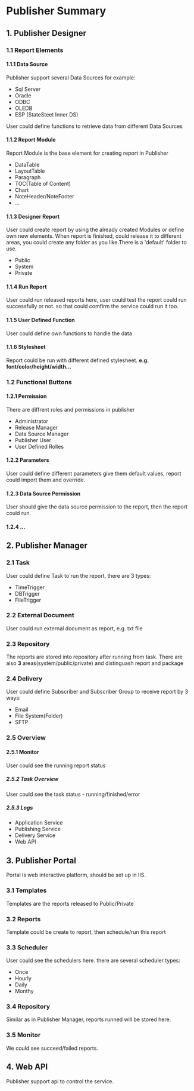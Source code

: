 # Publisher Summary
## 1. Publisher Designer
### 1.1 Report Elements
#### 1.1.1 Data Source
Publisher support several Data Sources
for example:
- Sql Server
- Oracle
- ODBC
- OLEDB
- ESP (StateSteet Inner DS)

User could define functions to retrieve data from different Data Sources
#### 1.1.2 Report Module
Report Module is the base element for creating report in Publisher
- DataTable
- LayoutTable
- Paragraph
- TOC(Table of Content)
- Chart
- NoteHeader/NoteFooter
- ...
#### 1.1.3 Designer Report
User could create report by using the already created Modules or define own new elements.
When report is finished, could release it to different areas, you could create any folder as you like.There is a 'default' folder to use.
- Public
- System
- Private
#### 1.1.4 Run Report
User could run released reports here, user could test the report could run successfully or not. so that could comfirm the service could run it too.
#### 1.1.5 User Defined Function
User could define own functions to handle the data
#### 1.1.6 Stylesheet
Report could be run with different defined stylesheet. **e.g. font/color/height/width...**

### 1.2 Functional Buttons
#### 1.2.1 Permission
There are diffrent roles and permissions in publisher
- Administrator
- Release Manager
- Data Source Manager
- Publisher User
- User Defined Rolles
#### 1.2.2 Parameters
User could define different parameters give them default values, report could import them and override.
#### 1.2.3 Data Source Permission
User should give the data source permission to the report, then the report could run.
#### 1.2.4 ...
## 2. Publisher Manager
### 2.1 Task
User could define Task to run the report, there are 3 types:
- TimeTrigger
- DBTrigger
- FileTrigger
### 2.2 External Document
User could run external document as report, e.g. txt file
### 2.3 Repository
The reports are stored into repository after running from task.
There are also **3** areas(system/public/private) and distinguash report and package
### 2.4 Delivery
User could define Subscriber and Subscriber Group to receive report by 3 ways:
- Email
- File System(Folder)
- SFTP
### 2.5 Overview
#### 2.5.1 Monitor
User could see the running report status
##### 2.5.2 Task Overview
User could see the task status - running/finished/error
##### 2.5.3 Logs
- Application Service
- Publishing Service
- Delivery Service
- Web API
## 3. Publisher Portal
Portal is web interactive platform, should be set up in IIS.
### 3.1 Templates
Templates are the reports released to Public/Private
### 3.2 Reports
Template could be create to report, then schedule/run this report
### 3.3 Scheduler
User could see  the schedulers here. there are several scheduler types:
- Once
- Hourly
- Daily
- Monthy
### 3.4 Repository
Similar as in Publisher Manager, reports runned will be stored here.
### 3.5 Monitor
We could see succeed/failed reports.

## 4. Web API
Publisher support api to control the service.